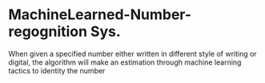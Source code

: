 # MachineLearned-Number-regognition Sys.
When given a specified number either written in different style of writing or digital, the algorithm will make an estimation through machine learning tactics to identity the number
